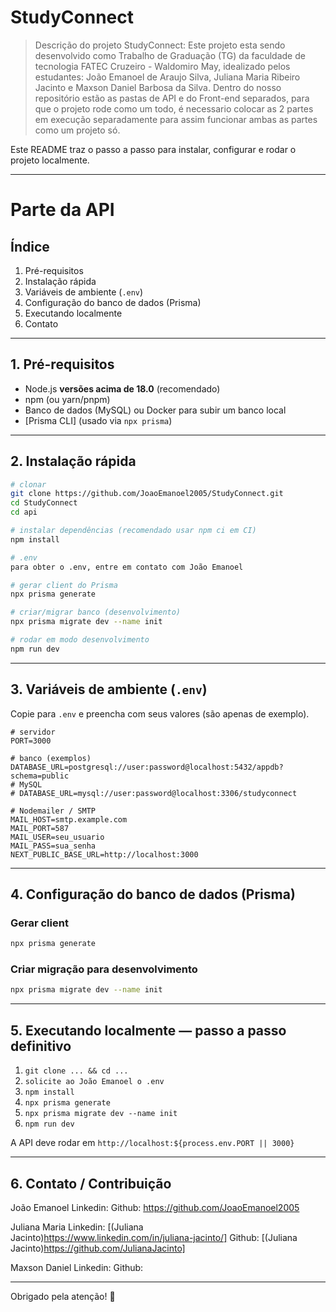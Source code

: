 # StudyConnect

> Descrição do projeto StudyConnect: Este projeto esta sendo desenvolvido como Trabalho de Graduação (TG) da faculdade de tecnologia FATEC Cruzeiro - Waldomiro May, idealizado pelos estudantes: João Emanoel de Araujo Silva, Juliana Maria Ribeiro Jacinto e Maxson Daniel Barbosa da Silva.
Dentro do nosso repositório estão as pastas de API e do Front-end separados, para que o projeto rode como um todo, é necessario colocar as 2 partes em execução separadamente para assim funcionar ambas as partes como um projeto só.

Este README traz o passo a passo para instalar, configurar e rodar o projeto localmente.

---

# Parte da API 

## Índice

1. Pré-requisitos
2. Instalação rápida
3. Variáveis de ambiente (`.env`)
4. Configuração do banco de dados (Prisma)
5. Executando localmente
6. Contato
---

## 1. Pré-requisitos

* Node.js **versões acima de 18.0** (recomendado)
* npm (ou yarn/pnpm)
* Banco de dados (MySQL) ou Docker para subir um banco local
* \[Prisma CLI] (usado via `npx prisma`)

---

## 2. Instalação rápida

```bash
# clonar
git clone https://github.com/JoaoEmanoel2005/StudyConnect.git
cd StudyConnect
cd api

# instalar dependências (recomendado usar npm ci em CI)
npm install

# .env
para obter o .env, entre em contato com João Emanoel

# gerar client do Prisma
npx prisma generate

# criar/migrar banco (desenvolvimento)
npx prisma migrate dev --name init

# rodar em modo desenvolvimento
npm run dev
```

---

## 3. Variáveis de ambiente (`.env`)

Copie para `.env` e preencha com seus valores (são apenas de exemplo).

```env
# servidor
PORT=3000

# banco (exemplos)
DATABASE_URL=postgresql://user:password@localhost:5432/appdb?schema=public
# MySQL
# DATABASE_URL=mysql://user:password@localhost:3306/studyconnect

# Nodemailer / SMTP
MAIL_HOST=smtp.example.com
MAIL_PORT=587
MAIL_USER=seu_usuario
MAIL_PASS=sua_senha
NEXT_PUBLIC_BASE_URL=http://localhost:3000

```

---

## 4. Configuração do banco de dados (Prisma)

### Gerar client

```bash
npx prisma generate
```

### Criar migração para desenvolvimento

```bash
npx prisma migrate dev --name init
```

---

## 5. Executando localmente — passo a passo definitivo

1. `git clone ... && cd ...`
2. `solicite ao João Emanoel o .env`
3. `npm install`
4. `npx prisma generate`
5. `npx prisma migrate dev --name init`
6. `npm run dev`

A API deve rodar em `http://localhost:${process.env.PORT || 3000}`

---


## 6. Contato / Contribuição

João Emanoel
Linkedin: 
Github: https://github.com/JoaoEmanoel2005

Juliana Maria
Linkedin: [(Juliana Jacinto)https://www.linkedin.com/in/juliana-jacinto/]
Github: [(Juliana Jacinto)https://github.com/JulianaJacinto]

Maxson Daniel
Linkedin:
Github:


---

Obrigado pela atenção! 🚀
